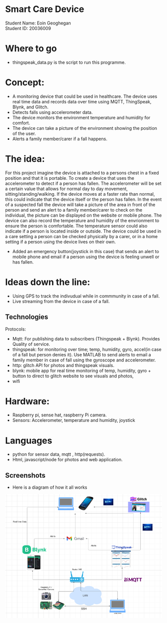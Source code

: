 
# Smart Care Device

Student Name: Eoin Geoghegan   
Student ID: 20036009

# Where to go

- thingspeak_data.py is the script to run this programme.

# Concept: 
- A monitoring device that could be used in healthcare. The device uses real time data and records data over time using MQTT, ThingSpeak, Blynk, and Glitch.
- Detects falls using accelerometer data. 
- The device monitors the environment temperature and humidity for comfort. 
- The device can take a picture of the environment showing the position of the user. 
- Alerts a family member/carer if a fall happens.

# The idea: 
For this project imagine the device is attached to a persons chest in a fixed position and that it is portable. To create a device that uses the accelerometer to detect if a person has fallen. The accelerometer will be set a certain value that allows for normal day to day movement, sitting/standing/walking. If the device moves at a faster rate than normal, this could indicate that the device itself or the person has fallen. In the event of a suspected fall the device will take a picture of the area in front of the person and send an alert to a family member/carer to check on the individual, the picture can be displayed on the website or mobile phone. The device can also record the temperature and humidity of the envrionment to ensure the person is comfortable. The temperature sensor could also indicate if a person is located inside or outside. The device could be used in a care setting a person can be checked physically by a carer, or in a home setting if a person using the device lives on their own. 
- Added an emergency button(joystick in this case) that sends an alert to mobile phone and email if a person using the device is feeling unwell or has fallen. 

# Ideas down the line: 

- Using GPS to track the indivudual while in commmunity in case of a fall. 
- Live streaming from the device in case of a fall.


## Technologies

Protocols:

- Mqtt: For publishing data to subscribers (Thingspeak + Blynk). Provides Quality of service.
- thingspeak: for monitoring over time; temp, humidity, gyro, accel(in case of a fall but person denies it). Use MATLAB to send alerts to email a family member in case of fall using the gyroscope and accelerometer.
- http: glitch API for photos and thingspeak visuals.
- blynk: mobile app for real time monitoring of temp, humidity, gyro + button to direct to glitch website to see visuals and photos,
- wifi
# Hardware: 
- Raspberry pi, sense hat, raspberry Pi camera.
- Sensors: Accelerometer, temperature and humidity, joystick

# Languages

- python for sensor data, mqtt , http(requests).
- Html, javascript/node for photos and web application.

## Screenshots

- Here is a diagram of how it all works

![App Screenshot](smart_images/diagram.png)


